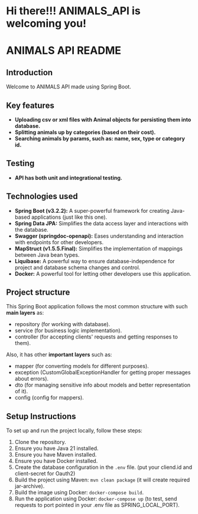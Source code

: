 # Hi there!!! ANIMALS_API is welcoming you!

# ANIMALS API README

## Introduction

Welcome to ANIMALS API made using Spring Boot.

## Key features
- **Uploading csv or xml files with Animal objects for persisting them into database.**
- **Splitting animals up by categories (based on their cost).**
- **Searching animals by params, such as: name, sex, type or category id.**

## Testing

- **API has both unit and integrational testing.**

## Technologies used

- **Spring Boot (v3.2.2):** A super-powerful framework for creating Java-based applications (just like this one).
- **Spring Data JPA:** Simplifies the data access layer and interactions with the database.
- **Swagger (springdoc-openapi):** Eases understanding and interaction with endpoints for other developers.
- **MapStruct (v1.5.5.Final):** Simplifies the implementation of mappings between Java bean types.
- **Liquibase:** A powerful way to ensure database-independence for project and database schema changes and control.
- **Docker:** A powerful tool for letting other developers use this application.

## Project structure

This Spring Boot application follows the most common structure with such **main layers** as:
- repository (for working with database).
- service (for business logic implementation).
- controller (for accepting clients' requests and getting responses to them).

Also, it has other **important layers** such as:
- mapper (for converting models for different purposes).
- exception (CustomGlobalExceptionHandler for getting proper messages about errors).
- dto (for managing sensitive info about models and better representation of it).
- config (config for mappers).

## Setup Instructions

To set up and run the project locally, follow these steps:

1. Clone the repository.
2. Ensure you have Java 21 installed.
3. Ensure you have Maven installed.
4. Ensure you have Docker installed.
5. Create the database configuration in the `.env` file. (put your cliend.id and client-secret for Oauth2)
6. Build the project using Maven: `mvn clean package` (it will create required jar-archive).
7. Build the image using Docker: `docker-compose build`.
8. Run the application using Docker: `docker-compose up` (to test, send requests to port pointed in your .env file as SPRING_LOCAL_PORT).
